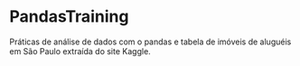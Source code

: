 # PandasTraining
Práticas de análise de dados com o pandas e tabela de imóveis de aluguéis em São Paulo extraída do site Kaggle.

